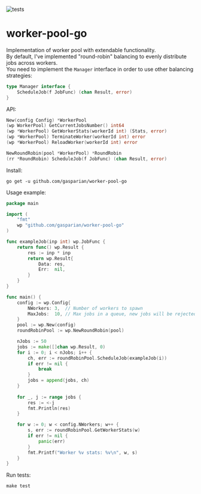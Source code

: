 ![tests](https://github.com/gasparian/worker-pool-go/actions/workflows/test.yml/badge.svg?branch=main)

# worker-pool-go  

Implementation of worker pool with extendable functionality.  
By default, I've implemented "round-robin" balancing to evenly distribute jobs across workers.  
You need to implement the `Manager` interface in order to use other balancing strategies:  
```go
type Manager interface {
	ScheduleJob(f JobFunc) (chan Result, error)
}
```  

API:  
```go
New(config Config) *WorkerPool
(wp WorkerPool) GetCurrentJobsNumber() int64
(wp *WorkerPool) GetWorkerStats(workerId int) (Stats, error)
(wp *WorkerPool) TerminateWorker(workerId int) error
(wp *WorkerPool) ReloadWorker(workerId int) error

NewRoundRobin(pool *WorkerPool) *RoundRobin
(rr *RoundRobin) ScheduleJob(f JobFunc) (chan Result, error)
```  

Install:  
```
go get -u github.com/gasparian/worker-pool-go
```  

Usage example:  
```go
package main

import (
    "fmt"
    wp "github.com/gasparian/worker-pool-go"
)

func exampleJob(inp int) wp.JobFunc {
    return func() wp.Result {
        res := inp * inp
        return wp.Result{
            Data: res,
            Err:  nil,
        }
    }
}

func main() {
    config := wp.Config{
        NWorkers: 3,  // Number of workers to spawn
        MaxJobs:  10, // Max jobs in a queue, new jobs will be rejected with error
    }
    pool := wp.New(config)
    roundRobinPool := wp.NewRoundRobin(pool)

    nJobs := 50
    jobs := make([]chan wp.Result, 0)
    for i := 0; i < nJobs; i++ {
        ch, err := roundRobinPool.ScheduleJob(exampleJob(i))
        if err != nil {
            break
        }
        jobs = append(jobs, ch)
    }
    
    for _, j := range jobs {
        res := <-j
        fmt.Println(res)
    }

    for w := 0; w < config.NWorkers; w++ {
        s, err := roundRobinPool.GetWorkerStats(w)
        if err != nil {
            panic(err)
        }
        fmt.Printf("Worker %v stats: %v\n", w, s)
    }
}
```  

Run tests:  
```
make test
```  
